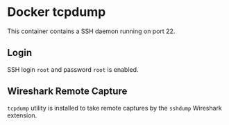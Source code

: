 # Docker tcpdump
This container contains a SSH daemon running on port 22.

## Login
SSH login `root` and password `root` is enabled.

## Wireshark Remote Capture
`tcpdump` utility is installed to take remote captures by the `sshdump` Wireshark extension.